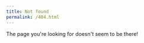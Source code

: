 ```yaml
---
title: Not found
permalink: /404.html
---
```


<p class="text-center alt-lead">
  The page you're looking for doesn't seem to be there!
</p>

<script>
  var GOOG_FIXURL_LANG = "en";
  var GOOG_FIXURL_SITE = "{{ site.url }}";
</script>
<script src="//linkhelp.clients.google.com/tbproxy/lh/wm/fixurl.js"></script>
